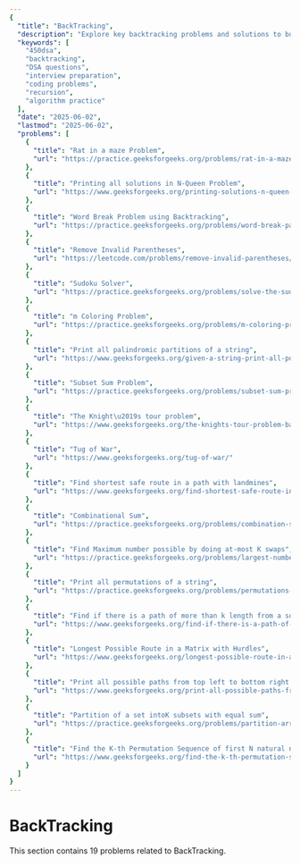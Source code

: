 ```yaml
---
{
  "title": "BackTracking",
  "description": "Explore key backtracking problems and solutions to build a strong foundation in DSA for coding interviews.",
  "keywords": [
    "450dsa",
    "backtracking",
    "DSA questions",
    "interview preparation",
    "coding problems",
    "recursion",
    "algorithm practice"
  ],
  "date": "2025-06-02",
  "lastmod": "2025-06-02",
  "problems": [
    {
      "title": "Rat in a maze Problem",
      "url": "https://practice.geeksforgeeks.org/problems/rat-in-a-maze-problem/1"
    },
    {
      "title": "Printing all solutions in N-Queen Problem",
      "url": "https://www.geeksforgeeks.org/printing-solutions-n-queen-problem/"
    },
    {
      "title": "Word Break Problem using Backtracking",
      "url": "https://practice.geeksforgeeks.org/problems/word-break-part-2/0"
    },
    {
      "title": "Remove Invalid Parentheses",
      "url": "https://leetcode.com/problems/remove-invalid-parentheses/"
    },
    {
      "title": "Sudoku Solver",
      "url": "https://practice.geeksforgeeks.org/problems/solve-the-sudoku/0"
    },
    {
      "title": "m Coloring Problem",
      "url": "https://practice.geeksforgeeks.org/problems/m-coloring-problem/0"
    },
    {
      "title": "Print all palindromic partitions of a string",
      "url": "https://www.geeksforgeeks.org/given-a-string-print-all-possible-palindromic-partition/"
    },
    {
      "title": "Subset Sum Problem",
      "url": "https://practice.geeksforgeeks.org/problems/subset-sum-problem2014/1"
    },
    {
      "title": "The Knight\u2019s tour problem",
      "url": "https://www.geeksforgeeks.org/the-knights-tour-problem-backtracking-1/"
    },
    {
      "title": "Tug of War",
      "url": "https://www.geeksforgeeks.org/tug-of-war/"
    },
    {
      "title": "Find shortest safe route in a path with landmines",
      "url": "https://www.geeksforgeeks.org/find-shortest-safe-route-in-a-path-with-landmines/"
    },
    {
      "title": "Combinational Sum",
      "url": "https://practice.geeksforgeeks.org/problems/combination-sum/0"
    },
    {
      "title": "Find Maximum number possible by doing at-most K swaps",
      "url": "https://practice.geeksforgeeks.org/problems/largest-number-in-k-swaps/0"
    },
    {
      "title": "Print all permutations of a string",
      "url": "https://practice.geeksforgeeks.org/problems/permutations-of-a-given-string/0"
    },
    {
      "title": "Find if there is a path of more than k length from a source",
      "url": "https://www.geeksforgeeks.org/find-if-there-is-a-path-of-more-than-k-length-from-a-source/"
    },
    {
      "title": "Longest Possible Route in a Matrix with Hurdles",
      "url": "https://www.geeksforgeeks.org/longest-possible-route-in-a-matrix-with-hurdles/"
    },
    {
      "title": "Print all possible paths from top left to bottom right of a mXn matrix",
      "url": "https://www.geeksforgeeks.org/print-all-possible-paths-from-top-left-to-bottom-right-of-a-mxn-matrix/"
    },
    {
      "title": "Partition of a set intoK subsets with equal sum",
      "url": "https://practice.geeksforgeeks.org/problems/partition-array-to-k-subsets/1"
    },
    {
      "title": "Find the K-th Permutation Sequence of first N natural numbers",
      "url": "https://www.geeksforgeeks.org/find-the-k-th-permutation-sequence-of-first-n-natural-numbers/"
    }
  ]
}
---
```

# BackTracking

This section contains 19 problems related to BackTracking.
